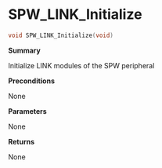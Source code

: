 # SPW_LINK_Initialize

```c
void SPW_LINK_Initialize(void)
```

**Summary**

Initialize LINK modules of the SPW peripheral

**Preconditions**

None

**Parameters**

None

**Returns**

None
